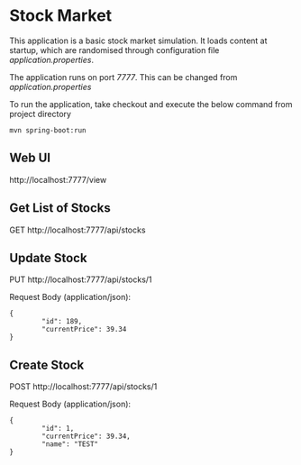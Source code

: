 # Stock Market

This application is a basic stock market simulation. It loads content at startup, which are randomised through configuration file _application.properties_.

The application runs on port _7777_. This can be changed from _application.properties_

To run the application, take checkout and execute the below command from project directory

`mvn spring-boot:run`

## Web UI
http://localhost:7777/view

## Get List of Stocks
GET http://localhost:7777/api/stocks

## Update Stock
PUT http://localhost:7777/api/stocks/1

Request Body (application/json):
```
{
        "id": 189,
        "currentPrice": 39.34
}
```
## Create Stock
POST http://localhost:7777/api/stocks/1

Request Body (application/json):
```
{
        "id": 1,
        "currentPrice": 39.34,
        "name": "TEST"
}
```
